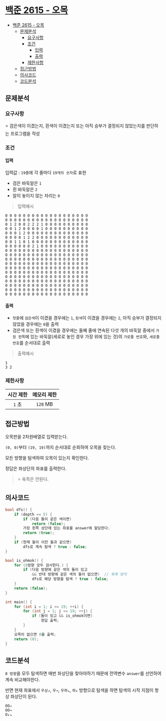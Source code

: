 # [백준 2615 - 오목](https://www.acmicpc.net/problem/2615)

- [백준 2615 - 오목](#백준-2615---오목)
  - [문제분석](#문제분석)
    - [요구사항](#요구사항)
    - [조건](#조건)
      - [입력](#입력)
      - [출력](#출력)
    - [제한사항](#제한사항)
  - [접근방법](#접근방법)
  - [의사코드](#의사코드)
  - [코드분석](#코드분석)

## 문제분석

### 요구사항

⭐️ 검은색이 이겼는지, 흰색이 이겼는지 또는 아직 승부가 결정되지 않았는지를 판단하는 프로그램을 작성

### 조건

#### 입력
입력값 : `19줄`에 각 줄마다 `19개의 숫자`로 표현
* 검은 바둑알은 `1`
* 흰 바둑알은 `2`
* 알이 놓이지 않는 자리는 `0`

> 입력예시
```shell
0 0 0 0 0 0 0 0 0 0 0 0 0 0 0 0 0 0 0
0 0 0 0 0 0 0 0 0 0 0 0 0 0 0 0 0 0 0
0 1 2 0 0 2 2 2 1 0 0 0 0 0 0 0 0 0 0
0 0 1 2 0 0 0 0 1 0 0 0 0 0 0 0 0 0 0
0 0 0 1 2 0 0 0 0 0 0 0 0 0 0 0 0 0 0
0 0 0 0 1 2 2 0 0 0 0 0 0 0 0 0 0 0 0
0 0 1 1 0 1 0 0 0 0 0 0 0 0 0 0 0 0 0
0 0 0 0 0 0 2 1 0 0 0 0 0 0 0 0 0 0 0
0 0 0 0 0 0 0 0 0 0 0 0 0 0 0 0 0 0 0
0 0 0 0 0 0 0 0 0 0 0 0 0 0 0 0 0 0 0
0 0 0 0 0 0 0 0 0 0 0 0 0 0 0 0 0 0 0
0 0 0 0 0 0 0 0 0 0 0 0 0 0 0 0 0 0 0
0 0 0 0 0 0 0 0 0 0 0 0 0 0 0 0 0 0 0
0 0 0 0 0 0 0 0 0 0 0 0 0 0 0 0 0 0 0
0 0 0 0 0 0 0 0 0 0 0 0 0 0 0 0 0 0 0
0 0 0 0 0 0 0 0 0 0 0 0 0 0 0 0 0 0 0
0 0 0 0 0 0 0 0 0 0 0 0 0 0 0 0 0 0 0
0 0 0 0 0 0 0 0 0 0 0 0 0 0 0 0 0 0 0
0 0 0 0 0 0 0 0 0 0 0 0 0 0 0 0 0 0 0
```

#### 출력

* `첫줄`에 `검은색`이 이겼을 경우에는 `1`, `흰색`이 이겼을 경우에는 `2`, 아직 승부가 결정되지 않았을 경우에는 `0`을 출력
* 검은색 또는 흰색이 이겼을 경우에는 둘째 줄에 연속된 다섯 개의 바둑알 중에서 `가장 왼쪽`에 있는 바둑알(세로로 놓인 경우 가장 위에 있는 것)의 `가로줄 번호`와, `세로줄 번호`를 순서대로 출력

> 출력예시
```shell
1
3 2
```

### 제한사항

|시간 제한|메모리 제한|
|:---:|:---:|
|`1` 초|`128` MB|

## 접근방법

오목판을 2차원배열로 입력받는다.

`(0, 0)`부터 `(19, 19)`까지 순서대로 순회하여 오목을 찾는다.

모든 방향을 탐색하여 오목이 있는지 확인한다.

정답은 좌상단의 좌표를 출력한다.

> ⭐️ 육목은 안된다.

## 의사코드

```c++
bool dfs() {
    if (depth == 5) {
        if (다음 돌이 같은 색이면)
            return (false);
        가장 왼쪽 상단에 있는 좌표를 answer에 할당한다;
        return (true);
    }
    if (현재 돌이 이전 돌과 같으면)
        dfs로 계속 탐색 ? true : false;
}

bool is_ohmok() {
    for (8방향 모두 검사한다.) {
        if (다음 방향에 같은 색의 돌이 있고
            && 반대 방향에 같은 색의 돌이 없으면)  // 육목 방지
            dfs로 해당 방향을 탐색 ? true : false;
    }
    return (false);
}

int main() {
    for (int i = 1; i <= 19; ++i) {
        for (int j = 1; j <= 19; ++j) {
            if (돌이 있고 && is_ohmok이면)
                정답 출력;
        }
    }
    오목이 없으면 0을 출력;
    return (0);
}
```

## 코드분석

`8 방향`을 모두 탐색하면 매번 좌상단을 찾아야하기 때문에 전역변수 `answer`를 선언하여 계속 비교해야한다.

반면 현재 좌표에서 `우상↗`,  `우→`, `우하↘`, `하↓` 방향으로 탐색을 하면 탐색의 시작 지점이 항상 좌상단이 된다.  

```
OO↗  
OO→  
O↓↘
```
